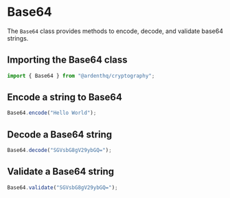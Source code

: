 # Base64

The `Base64` class provides methods to encode, decode, and validate base64 strings.

## Importing the Base64 class

```typescript
import { Base64 } from "@ardenthq/cryptography";
```

## Encode a string to Base64

```typescript
Base64.encode("Hello World");
```

## Decode a Base64 string

```typescript
Base64.decode("SGVsbG8gV29ybGQ=");
```

## Validate a Base64 string

```typescript
Base64.validate("SGVsbG8gV29ybGQ=");
```
